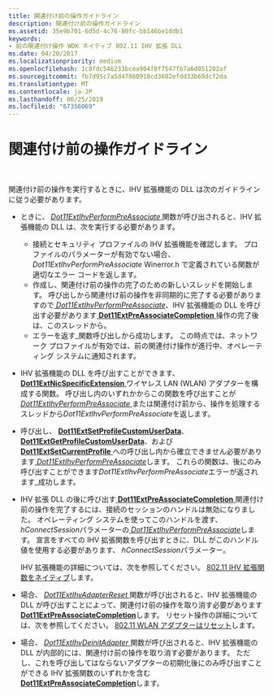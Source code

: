 ```yaml
---
title: 関連付け前の操作ガイドライン
description: 関連付け前の操作ガイドライン
ms.assetid: 35e9b701-6d5d-4c76-80fc-bb146be1ddb1
keywords:
- 前の関連付け操作 WDK ネイティブ 802.11 IHV 拡張 DLL
ms.date: 04/20/2017
ms.localizationpriority: medium
ms.openlocfilehash: 1c8fdc546233bcea904f8f7547fb7a6d051202af
ms.sourcegitcommit: fb7d95c7a5d47860918cd3602efdd33b69dcf2da
ms.translationtype: MT
ms.contentlocale: ja-JP
ms.lasthandoff: 06/25/2019
ms.locfileid: "67356069"
---
```

# <a name="pre-association-operation-guidelines"></a>関連付け前の操作ガイドライン




 

関連付け前の操作を実行するときに、IHV 拡張機能の DLL は次のガイドラインに従う必要があります。

-   ときに、 [ *Dot11ExtIhvPerformPreAssociate* ](https://docs.microsoft.com/windows-hardware/drivers/ddi/content/wlanihv/nc-wlanihv-dot11extihv_perform_pre_associate)関数が呼び出されると、IHV 拡張機能の DLL は、次を実行する必要があります。
    -   接続とセキュリティ プロファイルの IHV 拡張機能を確認します。 プロファイルのパラメーターが有効でない場合、 *Dot11ExtIhvPerformPreAssociate* Winerror.h で定義されている関数が適切なエラー コードを返します。
    -   作成し、関連付け前の操作の完了のための新しいスレッドを開始します。 呼び出しから関連付け前の操作を非同期的に完了する必要がありますので[ *Dot11ExtIhvPerformPreAssociate*](https://docs.microsoft.com/windows-hardware/drivers/ddi/content/wlanihv/nc-wlanihv-dot11extihv_perform_pre_associate)、IHV 拡張機能の DLL を呼び出す必要があります[ **Dot11ExtPreAssociateCompletion** ](https://docs.microsoft.com/windows-hardware/drivers/ddi/content/wlanihv/nc-wlanihv-dot11ext_pre_associate_completion)操作の完了後は、このスレッドから。
    -   エラーを返す\_関数呼び出しから成功します。 この時点では、ネットワーク プロファイルが有効では、前の関連付け操作が進行中、オペレーティング システムに通知されます。
-   IHV 拡張機能の DLL を呼び出すことができます、 [ **Dot11ExtNicSpecificExtension** ](https://docs.microsoft.com/windows-hardware/drivers/ddi/content/wlanihv/nc-wlanihv-dot11ext_nic_specific_extension)ワイヤレス LAN (WLAN) アダプターを構成する関数。 呼び出し内のいずれかからこの関数を呼び出すことが[ *Dot11ExtIhvPerformPreAssociate* ](https://docs.microsoft.com/windows-hardware/drivers/ddi/content/wlanihv/nc-wlanihv-dot11extihv_perform_pre_associate)または関連付け前から、操作を処理するスレッドから*Dot11ExtIhvPerformPreAssociate*を返します。

-   呼び出し、 [ **Dot11ExtSetProfileCustomUserData**](https://docs.microsoft.com/windows-hardware/drivers/ddi/content/wlanihv/nc-wlanihv-dot11ext_set_profile_custom_user_data)、 [ **Dot11ExtGetProfileCustomUserData**](https://docs.microsoft.com/windows-hardware/drivers/ddi/content/wlanihv/nc-wlanihv-dot11ext_get_profile_custom_user_data)、および[ **Dot11ExtSetCurrentProfile** ](https://docs.microsoft.com/windows-hardware/drivers/ddi/content/wlanihv/nc-wlanihv-dot11ext_set_current_profile)への呼び出し内から確立できません必要があります[ *Dot11ExtIhvPerformPreAssociate*](https://docs.microsoft.com/windows-hardware/drivers/ddi/content/wlanihv/nc-wlanihv-dot11extihv_perform_pre_associate)します。 これらの関数は、後にのみ呼び出すことができます*Dot11ExtIhvPerformPreAssociate*エラーが返されます\_成功します。

-   IHV 拡張 DLL の後に呼び出す[ **Dot11ExtPreAssociateCompletion** ](https://docs.microsoft.com/windows-hardware/drivers/ddi/content/wlanihv/nc-wlanihv-dot11ext_pre_associate_completion)関連付け前の操作を完了するには、接続のセッションのハンドルは無効になりました。 オペレーティング システムを使ってこのハンドルを渡す、 *hConnectSession*パラメーターの[ *Dot11ExtIhvPerformPreAssociate*](https://docs.microsoft.com/windows-hardware/drivers/ddi/content/wlanihv/nc-wlanihv-dot11extihv_perform_pre_associate)します。 宣言をすべての IHV 拡張関数を呼び出すときに、DLL がこのハンドル値を使用する必要があります、 *hConnectSession*パラメーター。

    IHV 拡張機能の詳細については、次を参照してください。 [802.11 IHV 拡張関数をネイティブ](https://docs.microsoft.com/windows-hardware/drivers/network/native-802-11-ihv-extensibility-functions)します。

-   場合、 [ *Dot11ExtIhvAdapterReset* ](https://docs.microsoft.com/windows-hardware/drivers/ddi/content/wlanihv/nc-wlanihv-dot11extihv_adapter_reset)関数が呼び出されると、IHV 拡張機能の DLL が呼び出すことによって、関連付け前の操作を取り消す必要があります[ **Dot11ExtPreAssociateCompletion**](https://docs.microsoft.com/windows-hardware/drivers/ddi/content/wlanihv/nc-wlanihv-dot11ext_pre_associate_completion)します。 リセット操作の詳細については、次を参照してください。 [802.11 WLAN アダプターはリセット](802-11-wlan-adapter-reset.md)します。

-   場合、 [ *Dot11ExtIhvDeinitAdapter* ](https://docs.microsoft.com/windows-hardware/drivers/ddi/content/wlanihv/nc-wlanihv-dot11extihv_deinit_adapter)関数が呼び出されると、IHV 拡張機能の DLL が内部的には、関連付け前の操作を取り消す必要があります。 ただし、これを呼び出してはならないアダプターの初期化後にのみ呼び出すことができる IHV 拡張関数のいずれかを含む[ **Dot11ExtPreAssociateCompletion**](https://docs.microsoft.com/windows-hardware/drivers/ddi/content/wlanihv/nc-wlanihv-dot11ext_pre_associate_completion)します。

 

 






